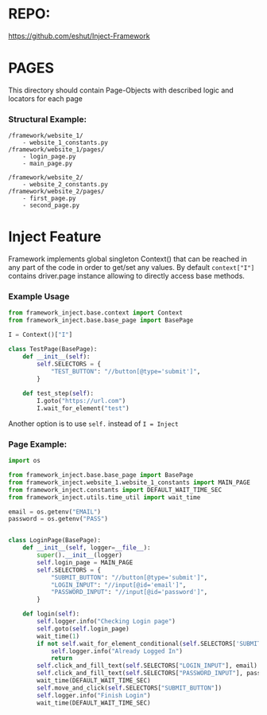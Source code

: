 # REPO:
https://github.com/eshut/Inject-Framework

# PAGES
This directory should contain Page-Objects with described logic and locators for each page

### Structural Example:
```
/framework/website_1/
    - website_1_constants.py
/framework/website_1/pages/
    - login_page.py 
    - main_page.py

/framework/website_2/
    - website_2_constants.py
/framework/website_2/pages/
    - first_page.py 
    - second_page.py
```

# Inject Feature

Framework implements global singleton Context() that can be reached in any part of the code in order to get/set any values. 
By default `context["I"]` contains driver.page instance allowing to directly access base methods.

### Example Usage
```python
from framework_inject.base.context import Context
from framework_inject.base.base_page import BasePage

I = Context()["I"]

class TestPage(BasePage):
    def __init__(self):
        self.SELECTORS = {
            "TEST_BUTTON": "//button[@type='submit']",
        }
        
    def test_step(self):
        I.goto("https://url.com")
        I.wait_for_element("test")

```

Another option is to use `self.` instead of `I = Inject` 

### Page Example:
```python
import os

from framework_inject.base.base_page import BasePage
from framework_inject.website_1.website_1_constants import MAIN_PAGE
from framework_inject.constants import DEFAULT_WAIT_TIME_SEC
from framework_inject.utils.time_util import wait_time

email = os.getenv("EMAIL")
password = os.getenv("PASS")


class LoginPage(BasePage):
    def __init__(self, logger=__file__):
        super().__init__(logger)
        self.login_page = MAIN_PAGE
        self.SELECTORS = {
            "SUBMIT_BUTTON": "//button[@type='submit']",
            "LOGIN_INPUT": "//input[@id='email']",
            "PASSWORD_INPUT": "//input[@id='password']",
        }

    def login(self):
        self.logger.info("Checking Login page")
        self.goto(self.login_page)
        wait_time(1)
        if not self.wait_for_element_conditional(self.SELECTORS['SUBMIT_BUTTON']):
            self.logger.info("Already Logged In")
            return
        self.click_and_fill_text(self.SELECTORS["LOGIN_INPUT"], email)
        self.click_and_fill_text(self.SELECTORS["PASSWORD_INPUT"], password)
        wait_time(DEFAULT_WAIT_TIME_SEC)
        self.move_and_click(self.SELECTORS["SUBMIT_BUTTON"])
        self.logger.info("Finish Login")
        wait_time(DEFAULT_WAIT_TIME_SEC)


```